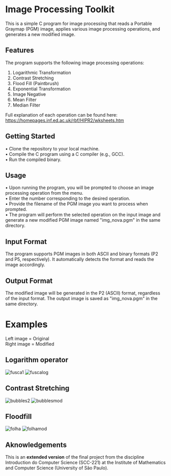 # Image Processing Toolkit

This is a simple C program for image processing that reads a Portable Graymap (PGM) image, applies various image processing operations, and generates a new modified image.
## Features

The program supports the following image processing operations:

1. Logarithmic Transformation
2. Contrast Stretching
3. Flood Fill (Paintbrush)
4. Exponential Transformation 
5. Image Negative 
6. Mean Filter 
7. Median Filter 

Full explanation of each operation can be found here: https://homepages.inf.ed.ac.uk/rbf/HIPR2/wksheets.htm

## Getting Started

• Clone the repository to your local machine. <br />
• Compile the C program using a C compiler (e.g., GCC).<br />
• Run the compiled binary.<br />

## Usage

• Upon running the program, you will be prompted to choose an image processing operation from the menu. <br />
• Enter the number corresponding to the desired operation. <br />
• Provide the filename of the PGM image you want to process when prompted. <br />
• The program will perform the selected operation on the input image and generate a new modified PGM image named "img_nova.pgm" in the same directory. <br />

## Input Format

The program supports PGM images in both ASCII and binary formats (P2 and P5, respectively). It automatically detects the format and reads the image accordingly.

## Output Format

The modified image will be generated in the P2 (ASCII) format, regardless of the input format. The output image is saved as "img_nova.pgm" in the same directory.

# Examples
Left image = Original <br />
Right image = Modified
## Logarithm operator
![fusca1](https://github.com/jpviguini/image-processing-toolkit/assets/70961838/01d7f9df-bccc-4e95-8912-8cc758ed216e)
![fuscalog](https://github.com/jpviguini/image-processing-toolkit/assets/70961838/2517f4a7-f417-4339-9dcc-d67b1e8ee4cd)


## Contrast Stretching
![bubbles2](https://github.com/jpviguini/image-processing-toolkit/assets/70961838/302efdc3-a3d4-4b58-a6cd-d4d6eff66111)
![bubblesmod](https://github.com/jpviguini/image-processing-toolkit/assets/70961838/45ea4722-5adf-4e4f-86dd-e999c74fb4ac)


## Floodfill
![folha](https://github.com/jpviguini/image-processing-toolkit/assets/70961838/d49aacfa-b43f-4c82-a3a5-c27833c262b0)
![folhamod](https://github.com/jpviguini/image-processing-toolkit/assets/70961838/2e26e250-1e84-4740-b23c-a56713c13e9f)


## Aknowledgements
This is an **extended version** of the final project from the discipline Introduction do Computer Science (SCC-221) at the Institute of Mathematics and Computer Science (University of São Paulo).
